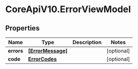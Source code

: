 # CoreApiV10.ErrorViewModel

## Properties
Name | Type | Description | Notes
------------ | ------------- | ------------- | -------------
**errors** | [**[ErrorMessage]**](ErrorMessage.md) |  | [optional] 
**code** | [**ErrorCodes**](ErrorCodes.md) |  | [optional] 


